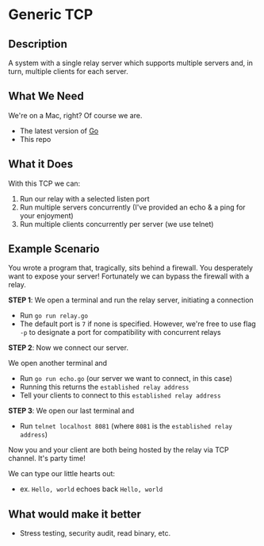 # Generic TCP 

## Description

A system with a single relay server which supports multiple servers and, in turn, multiple clients for each server. 

## What We Need

We're on a Mac, right? Of course we are. 

- The latest version of [Go](https://golang.org/doc/install#install)
- This repo

## What it Does

With this TCP we can:

1. Run our relay with a selected listen port
2. Run multiple servers concurrently (I've provided an echo & a ping for your enjoyment) 
3. Run multiple clients concurrently per server (we use telnet)

## Example Scenario

You wrote a program that, tragically, sits behind a firewall. You desperately want to expose your server! Fortunately we can bypass the firewall with a relay. 

**STEP 1**: 
We open a terminal and run the relay server, initiating a connection
- Run `go run relay.go`
- The default port is `7` if none is specified. However, we're free to use flag `-p` to designate a port for compatibility with concurrent relays

**STEP 2**: 
Now we connect our server.

We open another terminal and 
- Run `go run echo.go` (our server we want to connect, in this case)
- Running this returns the `established relay address` 
- Tell your clients to connect to this `established relay address`

**STEP 3**: We open our last terminal and
- Run `telnet localhost 8081` 
(where `8081` is the `established relay address`)

Now you and your client are both being hosted by the relay via TCP channel. It's party time!

We can type our little hearts out:
- ex. `Hello, world` echoes back `Hello, world`


## What would make it better

- Stress testing, security audit, read binary, etc.  